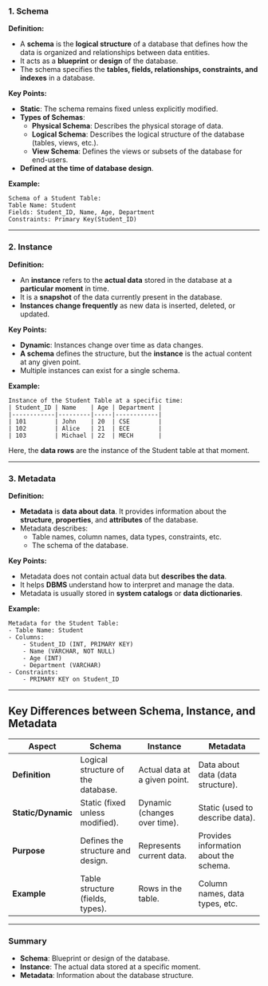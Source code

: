 

### **1. Schema**  
**Definition:**  
- A **schema** is the **logical structure** of a database that defines how the data is organized and relationships between data entities.  
- It acts as a **blueprint** or **design** of the database.  
- The schema specifies the **tables, fields, relationships, constraints, and indexes** in a database.

**Key Points:**  
- **Static**: The schema remains fixed unless explicitly modified.  
- **Types of Schemas**:  
   - **Physical Schema**: Describes the physical storage of data.  
   - **Logical Schema**: Describes the logical structure of the database (tables, views, etc.).  
   - **View Schema**: Defines the views or subsets of the database for end-users.  
- **Defined at the time of database design**.  

**Example:**  
```text
Schema of a Student Table:  
Table Name: Student  
Fields: Student_ID, Name, Age, Department  
Constraints: Primary Key(Student_ID)
```

---

### **2. Instance**  
**Definition:**  
- An **instance** refers to the **actual data** stored in the database at a **particular moment** in time.  
- It is a **snapshot** of the data currently present in the database.  
- **Instances change frequently** as new data is inserted, deleted, or updated.

**Key Points:**  
- **Dynamic**: Instances change over time as data changes.  
- **A schema** defines the structure, but the **instance** is the actual content at any given point.  
- Multiple instances can exist for a single schema.  

**Example:**  
```text
Instance of the Student Table at a specific time:  
| Student_ID | Name    | Age | Department |  
|------------|---------|-----|------------|  
| 101        | John    | 20  | CSE        |  
| 102        | Alice   | 21  | ECE        |  
| 103        | Michael | 22  | MECH       |  
```

Here, the **data rows** are the instance of the Student table at that moment.

---

### **3. Metadata**  
**Definition:**  
- **Metadata** is **data about data**. It provides information about the **structure**, **properties**, and **attributes** of the database.  
- Metadata describes:  
   - Table names, column names, data types, constraints, etc.  
   - The schema of the database.  

**Key Points:**  
- Metadata does not contain actual data but **describes the data**.  
- It helps **DBMS** understand how to interpret and manage the data.  
- Metadata is usually stored in **system catalogs** or **data dictionaries**.  

**Example:**  
```text
Metadata for the Student Table:  
- Table Name: Student  
- Columns:  
    - Student_ID (INT, PRIMARY KEY)  
    - Name (VARCHAR, NOT NULL)  
    - Age (INT)  
    - Department (VARCHAR)  
- Constraints:  
    - PRIMARY KEY on Student_ID
```

---

## **Key Differences between Schema, Instance, and Metadata**  

| **Aspect**       | **Schema**                        | **Instance**                      | **Metadata**                    |
|------------------|----------------------------------|----------------------------------|--------------------------------|
| **Definition**    | Logical structure of the database. | Actual data at a given point.      | Data about data (data structure). |
| **Static/Dynamic**| Static (fixed unless modified).    | Dynamic (changes over time).       | Static (used to describe data). |
| **Purpose**       | Defines the structure and design.  | Represents current data.           | Provides information about the schema. |
| **Example**       | Table structure (fields, types).   | Rows in the table.                 | Column names, data types, etc. |

---

### **Summary**  
- **Schema**: Blueprint or design of the database.  
- **Instance**: The actual data stored at a specific moment.  
- **Metadata**: Information about the database structure.  

